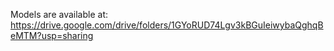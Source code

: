 Models are available at: 
https://drive.google.com/drive/folders/1GYoRUD74Lgv3kBGuIeiwybaQghqBeMTM?usp=sharing
